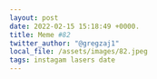 ```yaml
---
layout: post
date: 2022-02-15 15:18:49 +0000.
title: Meme #82
twitter_author: "@gregzaj1"
local_file: /assets/images/82.jpeg
tags: instagam lasers date
---
```

